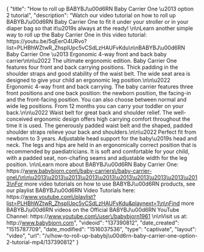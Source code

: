 {
    "title": "How to roll up BABYBJ\u00d6RN Baby Carrier One \u2013 option 2 tutorial",
    "description": "Watch our video tutorial on how to roll up BABYBJ\u00d6RN Baby Carrier One to fit it under your stroller or in your diaper bag so that it\u2019s always at the ready! \n\nLearn another simple way to roll up the Baby Carrier One in this video tutorial: https:\/\/youtu.be\/5qEerO4URvo?list=PLHBhWZtwR_ZhsplUpc5vCSdLzHAUFvKdu\n\nBABYBJ\u00d6RN Baby Carrier One \u2013 Ergonomic 4-way front and back baby carrier\n\n\u2022 The ultimate ergonomic edition. Baby Carrier One features four front and back carrying positions. Thick padding in the shoulder straps and good stability of the waist belt. The wide seat area is designed to give your child an ergonomic leg position.\n\n\u2022 Ergonomic 4-way front and back carrying. The baby carrier features three front positions and one back position: the newborn position, the facing-in and the front-facing position. You can also choose between normal and wide leg positions. From 12 months you can carry your toddler on your back.\n\n\u2022 Waist belt for great back and shoulder relief. The well-conceived ergonomic design offers high carrying comfort throughout the time it is used. The generously padded waist belt and the shaped, padded shoulder straps relieve your back and shoulders.\n\n\u2022 Perfect fit from newborn to 3 years. Adjustable head support for the baby\u2019s head and neck. The legs and hips are held in an ergonomically correct position that is recommended by paediatricians. It is soft and comfortable for your child, with a padded seat, non-chafing seams and adjustable width for the leg position. \n\nLearn more about BABYBJ\u00d6RN Baby Carrier One: https:\/\/www.babybjorn.com\/baby-carriers\/baby-carrier-one\/\n\n\u2013\u2013\u2013\u2013\u2013\u2013\u2013\u2013\u2013\u2013\nFor more video tutorials on how to use BABYBJ\u00d6RN products, see our playlist BABYBJ\u00d6RN Video Tutorials here: https:\/\/www.youtube.com\/playlist?list=PLHBhWZtwR_ZhsplUpc5vCSdLzHAUFvKdu&playnext=1\n\nFind more BABYBJ\u00d6RN videos on the Official BABYBJ\u00d6RN YouTube Channel: https:\/\/www.youtube.com\/user\/babybjorn1961 \n\nVisit us at: http:\/\/www.babybjorn.com",
    "videoid": "137390812",
    "date_created": "1515787709",
    "date_modified": "1516037536",
    "type": "captivate",
    "layout": "video",
    "url": "\/v\/how-to-roll-up-babybj\u00d6rn-baby-carrier-one-option-2-tutorial-mp4\/137390812"
}